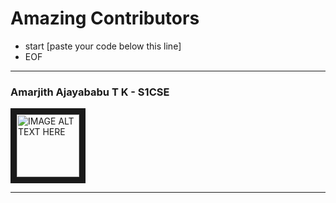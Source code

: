 
# Amazing Contributors 

- start [paste your code below this line]
- EOF
--------
### Amarjith Ajayababu T K - S1CSE
<img src="https://images.pexels.com/photos/1110670/pexels-photo-1110670.jpeg?auto=compress&cs=tinysrgb&dpr=2&h=650&w=940" 
alt="IMAGE ALT TEXT HERE" width="100" height="100" border="10" />

--------

